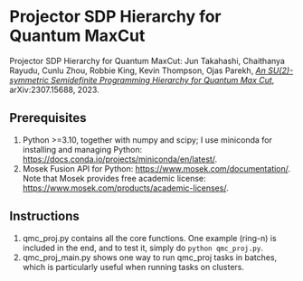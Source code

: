 # Projector SDP Hierarchy for Quantum MaxCut
Projector SDP Hierarchy for Quantum MaxCut: Jun Takahashi, Chaithanya Rayudu, Cunlu Zhou, Robbie King, Kevin Thompson, Ojas Parekh, *[An SU(2)-symmetric Semidefinite Programming Hierarchy for Quantum Max Cut](https://arxiv.org/abs/2307.15688)*, arXiv:2307.15688, 2023. 


## Prerequisites
1. Python >=3.10, together with numpy and scipy; I use miniconda for installing and managing Python: https://docs.conda.io/projects/miniconda/en/latest/. 
2. Mosek Fusion API for Python: https://www.mosek.com/documentation/. Note that Mosek provides free academic license: https://www.mosek.com/products/academic-licenses/.

## Instructions
1. qmc_proj.py contains all the core functions. One example (ring-n) is included in the end, and to test it, simply do `python qmc_proj.py`.
2. qmc_proj_main.py shows one way to run qmc_proj tasks in batches, which is particularly useful when running tasks on clusters. 
